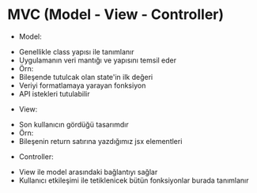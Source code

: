 # MVC (Model - View - Controller)

- Model:

* Genellikle class yapısı ile tanımlanır
* Uygulamanın veri mantığı ve yapısını temsil eder
* Örn:
* Bileşende tutulcak olan state'in ilk değeri
* Veriyi formatlamaya yarayan fonksiyon
* API istekleri tutulabilir

- View:

* Son kullanıcın gördüğü tasarımdır
* Örn:
* Bileşenin return satırına yazdığımız jsx elementleri

- Controller:

* View ile model arasındaki bağlantıyı sağlar
* Kullanıcı etkileşimi ile tetiklenicek bütün fonksiyonlar burada tanımlanır
